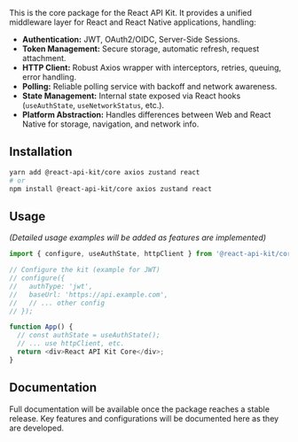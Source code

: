 This is the core package for the React API Kit. It provides a unified middleware layer for React and React Native applications, handling:

-   **Authentication:** JWT, OAuth2/OIDC, Server-Side Sessions.
-   **Token Management:** Secure storage, automatic refresh, request attachment.
-   **HTTP Client:** Robust Axios wrapper with interceptors, retries, queuing, error handling.
-   **Polling:** Reliable polling service with backoff and network awareness.
-   **State Management:** Internal state exposed via React hooks (`useAuthState`, `useNetworkStatus`, etc.).
-   **Platform Abstraction:** Handles differences between Web and React Native for storage, navigation, and network info.

## Installation

```bash
yarn add @react-api-kit/core axios zustand react
# or
npm install @react-api-kit/core axios zustand react
```

## Usage

*(Detailed usage examples will be added as features are implemented)*

```typescript
import { configure, useAuthState, httpClient } from '@react-api-kit/core';

// Configure the kit (example for JWT)
// configure({
//   authType: 'jwt',
//   baseUrl: 'https://api.example.com',
//   // ... other config
// });

function App() {
  // const authState = useAuthState();
  // ... use httpClient, etc.
  return <div>React API Kit Core</div>;
}
```

## Documentation

Full documentation will be available once the package reaches a stable release. Key features and configurations will be documented here as they are developed.
